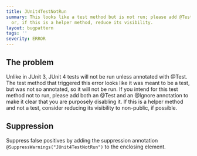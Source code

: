 ```yaml
---
title: JUnit4TestNotRun
summary: This looks like a test method but is not run; please add @Test and @Ignore,
  or, if this is a helper method, reduce its visibility.
layout: bugpattern
tags: ''
severity: ERROR
---
```


<!--
*** AUTO-GENERATED, DO NOT MODIFY ***
To make changes, edit the @BugPattern annotation or the explanation in docs/bugpattern.
-->


## The problem
Unlike in JUnit 3, JUnit 4 tests will not be run unless annotated with @Test.
The test method that triggered this error looks like it was meant to be a test,
but was not so annotated, so it will not be run. If you intend for this test
method not to run, please add both an @Test and an @Ignore annotation to make it
clear that you are purposely disabling it. If this is a helper method and not a
test, consider reducing its visibility to non-public, if possible.

## Suppression
Suppress false positives by adding the suppression annotation `@SuppressWarnings("JUnit4TestNotRun")` to the enclosing element.

